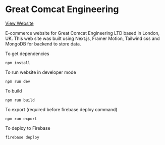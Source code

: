 # Great Comcat Engineering

[View Website](https://greatcomcatengineering.com)

E-commerce website for Great Comcat Engineering LTD based in London, UK. This web site was built using Next.js, Framer Motion, Tailwind css and MongoDB for backend to store data.

To get dependencies
```
npm install
```

To run website in developer mode
```
npm run dev
```

To build
```
npm run build
```

To export (required before firebase deploy command)
```
npm run export
```

To deploy to Firebase
```
firebase deploy
```
